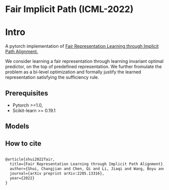 # Fair Implicit Path  (ICML-2022)


# Intro

A pytorch implementation of [Fair Representation Learning through Implicit Path Alignment.](https://arxiv.org/abs/2205.13316)

We consider learning a fair representation through learning invariant optimal predictor, on the top of predefined representation. 
We further fromulate the problem as a bi-level optimization and formally justify the learned representation satisfying the sufficiency rule.


## Prerequisites

- Pytorch >=1.0, 
- Scikit-learn >= 0.19.1


 
## Models




## How to cite

```xml

@article{shui2022fair,
  title={Fair Representation Learning through Implicit Path Alignment},
  author={Shui, Changjian and Chen, Qi and Li, Jiaqi and Wang, Boyu and Gagn{\'e}, Christian},
  journal={arXiv preprint arXiv:2205.13316},
  year={2022}
}

```
